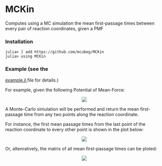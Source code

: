 # MCKin
Computes using a MC simulation the mean first-passage times between every pair of reaction coordinates, given a PMF

### Installation

```
julia> ] add https://github.com/mcubeg/MCKin
julia> using MCKin
```

### Example (see the 
<a href="https://github.com/mcubeg/topolink/blob/master/julia/examples/davis_nxl.jl">
example.jl
</a> 
file for details.)

For example, given the following Potential of Mean-Force:
<p align="center">
<img src="https://github.com/mcubeg/MCKin/blob/master/example/PMF.pdf?raw=true">
</p>

A Monte-Carlo simulation will be performed and return the mean first-passage time from any
two points along the reaction coordinate.

For instance, the first mean passage times from the last point of the reaction coordinate
to every other point is shown in the plot below:
<p align="center">
<img src="https://github.com/mcubeg/MCKin/blob/master/example/fpt350.pdf?raw=true">
</p>

Or, altenratively, the matrix of all mean first-passage times can be ploted:
<p align="center">
<img src="https://github.com/mcubeg/MCKin/blob/master/example/fpt.pdf?raw=true">
</p>

